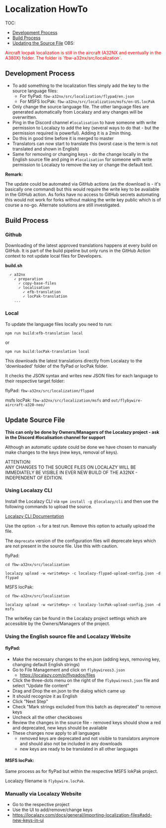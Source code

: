 # Localization HowTo

TOC:

- [Development Process](#development-process)
- [Build Process](#build-process)
- [Updating the Source File](#update-source-file)
  OBS:

<span style="color: red">
Aircraft locpak localization is still in the aircraft 
(A32NX and eventually in the A380X) folder. 
The folder is `fbw-a32nx/src/localization`.
</span>

## Development Process

- To add something to the localization files simply add the key to the source language files:
  - For flyPad: `fbw-a32nx/src/localization/flypad/en.json`
  - For MSFS locPak: `fbw-a32nx/src/localization/msfs/en-US.locPak`
- Only change the source language file. The other language files are generated automatically from 
  Localazy and any changes will be overwritten.
- Ping in the Discord channel `#localisation` to have someone with write permission to Localazy to 
  add the key (several ways to do that - but the permission required is powerful). Adding it is a 2min thing.
- Do this in good time before it is merged to master
- Translators can now start to translate this (worst case is the term is not translated and shown in English)
- Same for removing or changing keys - do the change locally in the English source file and ping in 
  `#localisation` for someone with write permission to Localazy to remove the key or change the default text.

**Remark:**

The update could be automated via GitHub actions (as the download is - it's basically one command) but this would
require the write key to be available in the GitHub action. As forks have no access to GitHub secrets automating
this would not work for forks without making the write key public which is of course a no-go.
Alternate solutions are still investigated. 

## Build Process

### Github

Downloading of the latest approved translations happens at every build on GitHub. It is part of the build pipeline but
only runs in the GitHub Action context to not update local files for Developers.

**build.sh**

```
  ✓ a32nx
    ✓ preparation
      ✓ copy-base-files
      ✓ localisation
        ✓ efb-translation
        ✓ locPak-translation
    ...
```

### Local

To update the language files locally you need to run:

`npm run build:efb-translation local`

or 

`npm run build:locPak-translation local`

This downloads the latest translations directly from Localazy to the 'downloaded'
folder of the flyPad or locPak folder.

It checks the JSON syntax and writes new JSON files for each language to their respective target folder:

flyPad: 
`fbw-a32nx/src/localization/flypad`

msfs locPak: 
`fbw-a32nx/src/localization/msfs` and `out/flybywire-aircraft-a320-neo/`

## Update Source File

**This can only be done by Owners/Managers of the Localazy project - ask in the Discord #localisation channel for support**

Although an automatic update could be done we have chosen to manually make changes to the keys (new keys, removal of
keys).

ATTENTION:<br/>
ANY CHANGES TO THE SOURCE FILES ON LOCALAZY WILL BE IMMEDIATELY BE VISIBLE IN EVER NEW BUILD OF 
THE A32NX - INDEPENDENT OF EDITION. 

### Using Localazy CLI
                           
Install the Localazy CLI via `npm install -g @localazy/cli` and then use the following commands to upload the source.

[Localazy CLI Documentation](https://localazy.com/docs/cli/command-line-options)

Use the option `-s` for a test run. Remove this option to actually upload the file.

The `deprecate` version of the configuration files will deprecate keys which are not present in the source file. Use this
with caution.

flyPad:

`cd fbw-a32nx/src/localization`

`localazy upload -w <writeKey> -c localazy-flypad-upload-config.json -d flypad`

MSFS locPak:

`cd fbw-a32nx/src/localization`

`localazy upload -w <writeKey> -c localazy-locPak-upload-config.json -d msfs`

The writeKey can be found in the Localazy project settings which are accessible by the Owners/Managers of the project.

### Using the English source file and Localazy Website
                                               
#### flyPad:

- Make the necessary changes to the en.json (adding keys, removing key, changing default English strings)
- Go to File Management and click on `flybywireos3.json`
    - https://localazy.com/p/flypados/files
- Click the three-dots menu on the right of the `flybywireos3.json` file and select "Update file content"
- Drag and Drop the en.json to the dialog which came up
- It should recognize it as English
- Click "Next Step"
- Check "Mark strings excluded from this batch as deprecated" to remove keys
- Uncheck all the other checkboxes
- Review the changes in the source file - removed keys should show a red and deprecated, new keys should be available
- These changes now apply to all languages
    - removed keys are deprecated and not visible to translators anymore and should also not be included in any
      downloads
    - new keys are ready to be translated in all other languages

#### MSFS locPak:
         
Same process as for flyPad but within the respective MSFS lokPak project.

Localazy filename is `flybywire.locPak`.

### Manually via Localazy Website

- Go to the respective project
- Use the UI to add/remove/change keys
- https://localazy.com/docs/general/importing-localization-files#add-new-keys-in-ui 
